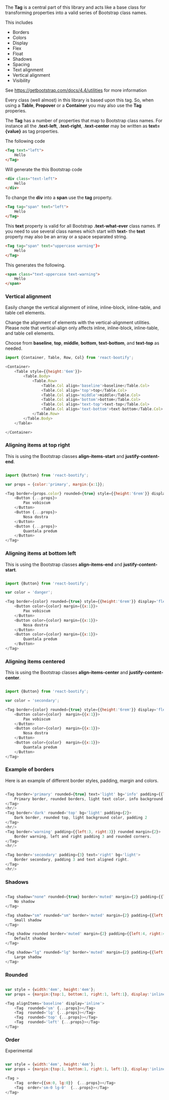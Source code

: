 
The **Tag** is a central part of this library and acts like a base class for transforming properties into a valid
series of Bootstrap class names.

This includes

* Borders
* Colors
* Display
* Flex
* Float
* Shadows
* Spacing
* Text alignment
* Vertical alignment
* Visibility

See https://getbootstrap.com/docs/4.4/utilities for more information

Every class (well almost) in this library is based upon this tag. So, when using a **Table**, **Propover** or a **Container** you may also use the **Tag** properies.

The **Tag** has a number of properties that map to Bootstrap class names.
For instance all the **.text-left**, **.text-right**, **.text-center** may be written as **text={value}** as tag properties.

The following code

```html static
<Tag text="left">
    Hello
</Tag>
```

Will generate the this Bootstrap code

```html static
<div class="text-left">
    Hello
</div>
```

To change the **div** into a **span** use the **tag** property.

```html static
<Tag tag="span" text="left">
    Hello
</Tag>
```

This **text** property is valid for all Bootstrap **.text-what-ever** class names.
If you need to use several class names which start with **text-** the **text** property 
may also be an array or a space separated string.


```html static
<Tag tag="span" text="uppercase warning"}>
    Hello
</Tag>
```

This generates the following.

```html static
<span class="text-uppercase text-warning">
    Hello
</span>
```


### Vertical alignment

Easily change the vertical alignment of inline, inline-block, inline-table, and table cell elements.

Change the alignment of elements with the vertical-alignment utilities. Please note that vertical-align only affects inline, inline-block, inline-table, and table cell elements.

Choose from **baseline**, **top**, **middle**, **bottom**, **text-bottom**, and **text-top** as needed.

```js
import {Container, Table, Row, Col} from 'react-bootify';

<Container>
    <Table style={{height:'6em'}}>
        <Table.Body>
            <Table.Row>
                <Table.Col align='baseline'>baseline</Table.Col>
                <Table.Col align='top'>top</Table.Col>
                <Table.Col align='middle'>middle</Table.Col>
                <Table.Col align='bottom'>bottom</Table.Col>
                <Table.Col align='text-top'>text-top</Table.Col>
                <Table.Col align='text-bottom'>text-bottom</Table.Col>
            </Table.Row>
        </Table.Body>
    </Table>

</Container>

```


### Aligning items at top right

This is using the Bootstrap classes **align-items-start** and **justify-content-end**.


```js

import {Button} from 'react-bootify';

var props = {color:'primary', margin:{x:1}};

<Tag border={props.color} rounded={true} style={{height:'6rem'}} display='flex' alignItems='start' justifyContent={{sm:'end', lg:'start'}} padding={2} >
    <Button {...props}>
        Pax vobiscum
    </Button>
    <Button {...props}>
        Nosa dostra
    </Button>
    <Button {...props}>
        Quantala predum
    </Button>
</Tag>

```


### Aligning items at bottom left

This is using the Bootstrap classes **align-items-end** and **justify-content-start**.

```js

import {Button} from 'react-bootify';

var color = 'danger';

<Tag border={color} rounded={true} style={{height:'6rem'}} display='flex' alignItems='end' justifyContent='start' padding={2} >
    <Button color={color} margin={{x:1}}>
        Pax vobiscum
    </Button>
    <Button color={color} margin={{x:1}}>
        Nosa dostra
    </Button>
    <Button color={color} margin={{x:1}}>
        Quantala predum
    </Button>
</Tag>

```

### Aligning items centered

This is using the Bootstrap classes **align-items-center** and **justify-content-center**.


```js

import {Button} from 'react-bootify';

var color = 'secondary';

<Tag border={color} rounded={true} style={{height:'6rem'}} display='flex' alignItems='center' justifyContent='center' padding={2} >
    <Button color={color}  margin={{x:1}}>
        Pax vobiscum
    </Button>
    <Button color={color}  margin={{x:1}}>
        Nosa dostra
    </Button>
    <Button color={color}  margin={{x:1}}>
        Quantala predum
    </Button>
</Tag>

```


### Example of borders

Here is an example of different border styles, padding, margin and colors.

```js

<Tag border='primary' rounded={true} text='light' bg='info' padding={{left:3, right:3, bottom:2, top:2}}>
    Primary border, rounded borders, light text color, info background color and some padding 
</Tag>
<hr/>
<Tag border='dark' rounded='top' bg='light' padding={2}>
    Dark border, rounded top, light background color, padding 2
</Tag>
<hr/>
<Tag border='warning' padding={{left:3, right:3}} rounded margin={2}>
    Border warning, left and right padding 3 and rounded corners.
</Tag>
<hr/>

<Tag border='secondary' padding={3} text='right' bg='light'>
    Border secondary, padding 3 and text aligned right.
</Tag>
<hr/>


```

### Shadows

```js

<Tag shadow="none" rounded={true} border='muted' margin={2} padding={{left:4, right:4, y:2}}>
    No shadow
</Tag>

<Tag shadow="sm" rounded="sm" border='muted' margin={2} padding={{left:4, right:4, y:2}}>
    Small shadow
</Tag>

<Tag shadow rounded border='muted' margin={2} padding={{left:4, right:4, y:2}}>
    Default shadow
</Tag>

<Tag shadow="lg" rounded="lg" border='muted' margin={2} padding={{left:4, right:4, y:2}}>
    Large shadow
</Tag>


```


### Rounded


```js

var style = {width:'4em', height:'4em'};
var props = {margin:{top:1, bottom:1, right:1, left:1}, display:'inline-block', bg:'info', border:'dark', style:style};

<Tag alignItems='baseline' display='inline'>
    <Tag  rounded='sm' {...props}></Tag>
    <Tag  rounded='lg' {...props}></Tag>
    <Tag  rounded='top' {...props}></Tag>
    <Tag  rounded='left' {...props}></Tag>
</Tag>
```

### Order

Experimental


```js

var style = {width:'4em', height:'4em'};
var props = {margin:{top:1, bottom:1, right:1, left:1}, display:'inline-block', bg:'info', border:'dark', style:style};

<Tag >
    <Tag  order={{sm:0, lg:0}}  {...props}></Tag>
    <Tag  order='sm-0 lg-0'  {...props}></Tag>
</Tag>
```
